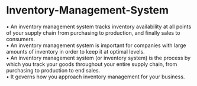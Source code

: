 # Inventory-Management-System <br>
• An inventory management system tracks inventory availability at all points of your supply chain from purchasing to production, and finally sales to consumers. <br>
• An inventory management system is important for companies with large amounts of inventory in order to keep it at optimal levels.<br>
• An inventory management system (or inventory system) is the process by which you track your goods throughout your entire supply chain, from purchasing to production to end sales.<br>
• It governs how you approach inventory management for your business.
